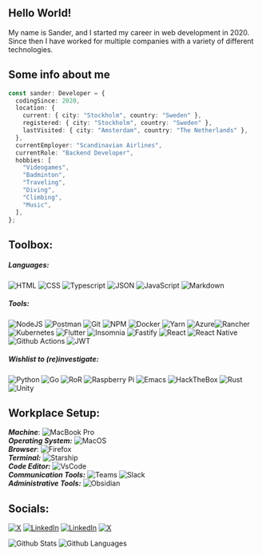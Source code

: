 ## Hello World!

My name is Sander, and I started my career in web development in 2020. Since then I have worked for multiple companies with a variety of different technologies.

## Some info about me

```typescript
const sander: Developer = {
  codingSince: 2020,
  location: {
    current: { city: "Stockholm", country: "Sweden" },
    registered: { city: "Stockholm", country: "Sweden" },
    lastVisited: { city: "Amsterdam", country: "The Netherlands" },
  },
  currentEmployer: "Scandinavian Airlines",
  currentRole: "Backend Developer",
  hobbies: [
    "Videogames",
    "Badminton",
    "Traveling",
    "Diving",
    "Climbing",
    "Music",
  ],
};
```

## Toolbox:

##### Languages:

![HTML](https://img.shields.io/badge/HTML5-E34F26?style=for-the-badge&logo=html5&logoColor=white) ![CSS](https://img.shields.io/badge/CSS3-1572B6?style=for-the-badge&logo=css3&logoColor=white) ![Typescript](https://img.shields.io/badge/TypeScript-007ACC?style=for-the-badge&logo=typescript&logoColor=white) ![JSON](https://img.shields.io/badge/json-5E5C5C?style=for-the-badge&logo=json&logoColor=white) ![JavaScript](https://img.shields.io/badge/JavaScript-323330?style=for-the-badge&logo=javascript&logoColor=F7DF1E) ![Markdown](https://img.shields.io/badge/Markdown-000000?style=for-the-badge&logo=markdown&logoColor=white)

##### Tools:

![NodeJS](https://img.shields.io/badge/Node%20js-339933?style=for-the-badge&logo=nodedotjs&logoColor=white) ![Postman](https://img.shields.io/badge/Postman-FF6C37?style=for-the-badge&logo=Postman&logoColor=white) ![Git](https://img.shields.io/badge/GIT-E44C30?style=for-the-badge&logo=git&logoColor=white) ![NPM](https://img.shields.io/badge/npm-CB3837?style=for-the-badge&logo=npm&logoColor=white) ![Docker](https://img.shields.io/badge/Docker-2CA5E0?style=for-the-badge&logo=docker&logoColor=white) ![Yarn](https://img.shields.io/badge/Yarn-2C8EBB?style=for-the-badge&logo=yarn&logoColor=white) ![Azure](https://img.shields.io/badge/Azure_DevOps-0078D7?style=for-the-badge&logo=azure-devops&logoColor=white)![Rancher](https://img.shields.io/badge/Rancher-0075A8?style=for-the-badge&logo=rancher&logoColor=white) ![Kubernetes](https://img.shields.io/badge/kubernetes-326ce5.svg?&style=for-the-badge&logo=kubernetes&logoColor=white) ![Flutter](https://img.shields.io/badge/Flutter-02569B?style=for-the-badge&logo=flutter&logoColor=white) ![Insomnia](https://img.shields.io/badge/Insomnia-5849be?style=for-the-badge&logo=Insomnia&logoColor=white) ![Fastify](https://img.shields.io/badge/fastify-202020?style=for-the-badge&logo=fastify&logoColor=white) ![React](https://img.shields.io/badge/React-20232A?style=for-the-badge&logo=react&logoColor=white) ![React Native](https://img.shields.io/badge/React_Native-20232A?style=for-the-badge&logo=react&logoColor=61DAFB) ![Github Actions](https://img.shields.io/badge/Github%20Actions-282a2e?style=for-the-badge&logo=githubactions&logoColor=367cfe) ![JWT](https://img.shields.io/badge/JWT-000000?style=for-the-badge&logo=JSON%20web%20tokens&logoColor=white)

##### Wishlist to (re)investigate:

![Python](https://img.shields.io/badge/Python-FFD43B?style=for-the-badge&logo=python&logoColor=blue) ![Go](https://img.shields.io/badge/Go-00ADD8?style=for-the-badge&logo=go&logoColor=white) ![RoR](https://img.shields.io/badge/Ruby_on_Rails-CC0000?style=for-the-badge&logo=ruby-on-rails&logoColor=white) ![Raspberry Pi](https://img.shields.io/badge/Raspberry%20Pi-A22846?style=for-the-badge&logo=Raspberry%20Pi&logoColor=white) ![Emacs](https://img.shields.io/badge/Emacs-%237F5AB6.svg?&style=for-the-badge&logo=gnu-emacs&logoColor=white) ![HackTheBox](https://img.shields.io/badge/HackTheBox-111927?style=for-the-badge&logo=Hack%20The%20Box&logoColor=9FEF00) ![Rust](https://img.shields.io/badge/Rust-000000?style=for-the-badge&logo=rust&logoColor=white) ![Unity](https://img.shields.io/badge/Unity-100000?style=for-the-badge&logo=unity&logoColor=white)

## Workplace Setup:

**_Machine_**: ![MacBook Pro](https://img.shields.io/badge/apple%20silicon-333333?style=for-the-badge&logo=apple&logoColor=white)\
**_Operating System:_** ![MacOS](https://img.shields.io/badge/mac%20os-000000?style=for-the-badge&logo=apple&logoColor=white)\
**_Browser_**: ![Firefox](https://img.shields.io/badge/Firefox_Browser-FF7139?style=for-the-badge&logo=Firefox-Browser&logoColor=white)\
**_Terminal:_** ![Starship](https://img.shields.io/badge/starship-DD0B78?style=for-the-badge&logo=starship&logoColor=white)\
**_Code Editor:_** ![VsCode](https://img.shields.io/badge/VSCode-0078D4?style=for-the-badge&logo=visual%20studio%20code&logoColor=white)\
**_Communication Tools:_** ![Teams](https://img.shields.io/badge/Microsoft_Teams-6264A7?style=for-the-badge&logo=microsoft-teams&logoColor=white) ![Slack](https://img.shields.io/badge/Slack-4A154B?style=for-the-badge&logo=slack&logoColor=white)\
**_Administrative Tools:_** ![Obsidian](https://img.shields.io/badge/Obsidian-483699?style=for-the-badge&logo=Obsidian&logoColor=white)

## Socials:

<a href="https://exercism.org/profiles/sano2019" target="_blank"><img alt="X" src="https://img.shields.io/badge/Exercism-009CAB?style=for-the-badge&logo=exercism&logoColor=white" /></a> <a href="https://www.linkedin.com/in/sano2019/" target="_blank"><img alt="LinkedIn" src="https://img.shields.io/badge/LinkedIn-0077B5?style=for-the-badge&logo=linkedin&logoColor=white" /></a> <a href="https://dev.to/sano2019" target="_blank"><img alt="LinkedIn" src="https://img.shields.io/badge/dev.to-0A0A0A?style=for-the-badge&logo=devdotto&logoColor=white" /></a> <a href="https://x.com/sanderiscoding" target="_blank"><img alt="X" src="https://img.shields.io/badge/X-000000?&style=for-the-badge&logo=x&logoColor=white" /></a>

![Github Stats](https://github-readme-stats.vercel.app/api?username=sano2019&count_private=true&show_icons=true&include_all_commits=true&theme=dracula)
![Github Languages](https://github-readme-stats.vercel.app/api/top-langs/?username=sano2019&layout=compact&count_private=true&theme=dracula")
